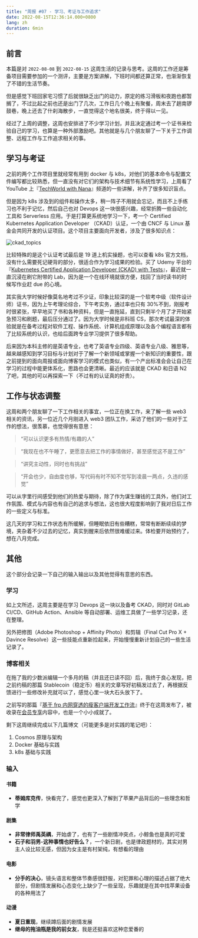 ```yaml
---
title: "周报 #07 - 学习、考证与工作追求"
date: 2022-08-15T12:36:14.000+0800
lang: zh
duration: 6min
---
```




## 前言

本篇是对 `2022-08-08` 到 `2022-08-15` 这周生活的记录与思考。这周的工作还是筹备项目需要参加的一个测评，主要是方案讲解，下班时间都还算正常，也渐渐恢复了不错的生活节奏。

但是感觉下班回家宅习惯了后就很缺乏出门的动力，原定的练习滑板和夜跑也都暂搁了，不过比起之前也还是出门了几次，工作日几个晚上有聚餐，周末去了趟南锣鼓巷，晚上还去了什刹海散步，一直觉得这个地名很美，终于得以一见。

经过了上周的调整，这周也安排进了不少学习计划，并且决定通过考一个证书来检验自己的学习，也算是一种外部激励吧。其他就是与几个朋友聊了一下关于工作调整、远程工作与工作追求相关的事。

## 学习与考证

之前的两个工作项目里就经常有用到 docker 与 k8s，对他们的基本命令与配置文件编写都比较熟悉，但一直没有对它们的架构与技术细节有系统性学习，上周看了 YouTube 上『[TechWorld with Nana](https://www.techworld-with-nana.com)』频道的一些讲解，补齐了很多知识盲点。

但是因为 k8s 涉及到的组件和操作太多，稍一阵子不用就会忘记，而且不上手练习也不利于记忆，然后自己也对 Devops 这一块很感兴趣，经常折腾一些自动化工具和 Serverless 应用。于是打算更系统地学习一下，考一个 Certified Kubernetes Application Developer （CKAD）认证，一个由 CNCF 与 Linux 基金会共同开发的认证项目。这个项目主要面向开发者，涉及了很多知识点：

![ckad_topics](https://image.pseudoyu.com/images/ckad_topics.png)

比较特殊的是这个认证考试最后是 19 道上机实操题，也可以查看 k8s 官方文档，没有什么需要死记硬背的部分，很适合作为学习成果的检验。买了 Udemy 平台的『[Kubernetes Certified Application Developer (CKAD) with Tests](https://www.udemy.com/course/certified-kubernetes-application-developer/)』，最近就一直沉浸在刷它附带的 Lab，因为是一个在线环境就很方便，找回了当时读书的时候写作业赶 due 的心境。

其实我大学时候好像莫名地考过不少证，印象比较深的是一个软考中级（软件设计师）证书，因为上午考理论综合，下午考实务，通过率也只有 30%不到，刚报考时很紧张，早早地买了书和各种资料，但是一直拖延，直到只剩半个月了才开始紧急预习和刷题，最后压分通过了。因为大学时候是非科班 CS，那次考试最深的体验就是在备考过程对软件工程、操作系统、计算机组成原理以及各个编程语言都有了比较系统的认识，也给后面跨专业学习提供了很多帮助。

后来因为本科主修的是英语专业，也考了英语专业四级、英语专业八级、雅思等，越来越感知到学习目标与计划对于了解一个新领域或掌握一个新知识的重要性，跟之前提到的面向周报或面向博客学习的模式也类似，有一个产出标准会会让自己在学习的过程中能更体系化，思路也会更清晰。最近的应该就是 CKAD 和日语 N2 了吧，其他的可以再探索一下（不过有的认证真的好贵）。

## 工作与状态调整

这周和两个朋友聊了一下工作相关的事宜，一位正在换工作，来了解一些 web3 相关的资讯，另一位近几个月刚进入 web3 团队工作，采访了他们的一些对于工作的想法，很羡慕，也觉得很有意思：

> “可以认识更多有热情/有趣的人”

> “我现在也不午睡了，更愿意去把工作的事情做好，甚至感觉这不是工作”

> “讲究主动性，同时也有挑战”

> “开会也少，自由度也够，写代码有时不知不觉写到凌晨一两点，久违的感觉”

可以从字里行间感受到他们的热爱与期待，除了作为谋生赚钱的工具外，他们对工作氛围、模式与内容也有自己的追求与想法，这也很大程度影响到了我对日后工作的一些定义与标准。

这几天的学习和工作状态有所缓解，但睡眠依旧有些糟糕，常常有断断续续的梦境，夹杂着不少过去的记忆，真实到醒来后依然很难缓过来。体检要开始预约了，想在八月完成。

## 其他

这个部分会记录一下自己的输入输出以及其他觉得有意思的东西。

### 学习

如上文所述，这周主要是在学习 Devops 这一块以及备考 CKAD，同时对 GitLab CI/CD、GitHub Action、Ansible 等自动部署、运维工具做了一些学习记录，还在整理。

另外把修图（Adobe Photoshop + Affinity Photo）和剪辑（Final Cut Pro X + Davince Resolve）这一些技能点重新捡起来，开始慢慢重新计划自己的一些生活记录了。

### 博客相关

在拖了我的少数派编辑一个多月的稿（并且还已读不回）后，我终于良心发现，把之前约稿的那篇 Stablecoin（稳定币）相关的文章写好初稿发过去了，再根据反馈进行一些修改补充就可以了，感觉心里一块大石头放下了。

之前写的那篇『[基于 frp 内网穿透的瘦客户端开发工作流](https://www.pseudoyu.com/zh/2022/07/05/access_your_local_devices_using_reverse_proxy_tool_frp/)』终于在这周发布了，被收录在[会员专享](https://sspai.com/prime/story/thin-client-solution-with-frp)内容中，也是一个小小成就了。

剩下这周继续完成以下几篇博文（可能更多是对实践的笔记吧）：

1. Cosmos 原理与架构
2. Docker 基础与实践
3. k8s 基础与实践

### 输入

#### 书籍

- **蒂姆库克传**，快看完了，感觉也更深入了解到了苹果产品背后的一些理念和哲学

#### 剧集

- **非常律师禹英禑**，开始虐了，也有了一些剧情冲突点，小鲸鱼也是真的可爱
- **石子和羽男-这种事情也好告么？**，一个新日剧，也是律政题材的，其实对男主人设比较无感，但因为女主是有村架纯，有想看的理由

#### 电影

- **分手的决心**，镜头语言和整体节奏感很舒服，对犯罪和心理的描述占据了绝大部分，但剧情发展和心态变化上缺少了一些呈现，乐趣就是在其中找苹果设备的各种用法了

#### 动漫

- **夏日重现**，继续蹲后面的剧情发展
- **继母的拖油瓶是我的前女友**，我是还挺喜欢这种恋爱番的
